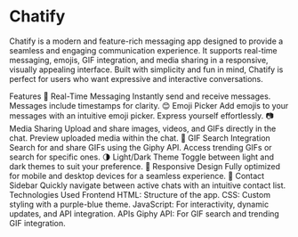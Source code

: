 # Chatify

Chatify is a modern and feature-rich messaging app designed to provide a seamless and engaging communication experience. It supports real-time messaging, emojis, GIF integration, and media sharing in a responsive, visually appealing interface. Built with simplicity and fun in mind, Chatify is perfect for users who want expressive and interactive conversations.

Features
📨 Real-Time Messaging
Instantly send and receive messages.
Messages include timestamps for clarity.
😊 Emoji Picker
Add emojis to your messages with an intuitive emoji picker.
Express yourself effortlessly.
📷 Media Sharing
Upload and share images, videos, and GIFs directly in the chat.
Preview uploaded media within the chat.
🎥 GIF Search Integration
Search for and share GIFs using the Giphy API.
Access trending GIFs or search for specific ones.
🌗 Light/Dark Theme
Toggle between light and dark themes to suit your preference.
📱 Responsive Design
Fully optimized for mobile and desktop devices for a seamless experience.
👫 Contact Sidebar
Quickly navigate between active chats with an intuitive contact list.
Technologies Used
Frontend
HTML: Structure of the app.
CSS: Custom styling with a purple-blue theme.
JavaScript: For interactivity, dynamic updates, and API integration.
APIs
Giphy API: For GIF search and trending GIF integration.
